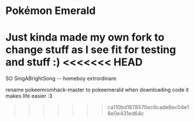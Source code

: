 # Pokémon Emerald

Just kinda made my own fork to change stuff as I see fit for testing and stuff :)
<<<<<<< HEAD
=======
SO SingABrightSong -- homeboy extrordinare

rename pokeemromhack-master to pokeemerald when downloading code it makes life easier :3 
>>>>>>> ca110bd1878570ec6cade8ec04e18e0e431ed64c
